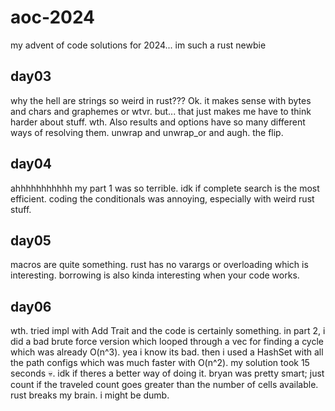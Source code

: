 # aoc-2024

my advent of code solutions for 2024... im such a rust newbie

## day03
why the hell are strings so weird in rust??? Ok. it makes sense with bytes and chars and graphemes or wtvr.
but... that just makes me have to think harder about stuff. wth. Also results and options have so many different
ways of resolving them. unwrap and unwrap_or and augh. the flip.

## day04
ahhhhhhhhhhh my part 1 was so terrible. idk if complete search is the most efficient.
coding the conditionals was annoying, especially with weird rust stuff.

## day05
macros are quite something. rust has no varargs or overloading which is interesting.
borrowing is also kinda interesting when your code works.

## day06
wth. tried impl with Add Trait and the code is certainly something.
in part 2, i did a bad brute force version which looped through a vec for finding a cycle which was already O(n^3). yea i know its bad.
then i used a HashSet with all the path configs which was much faster with O(n^2). my solution took 15 seconds :skull:. 
idk if theres a better way of doing it.
bryan was pretty smart; just count if the traveled count goes greater than the number of cells available.
rust breaks my brain. i might be dumb.
